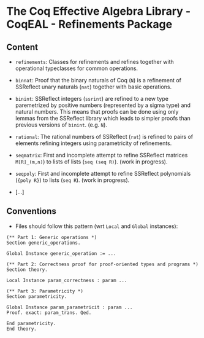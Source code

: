    The Coq Effective Algebra Library - CoqEAL - Refinements Package
======================================================================

Content
-------

- `refinements`: Classes for refinements and refines together with
  operational typeclasses for common operations.

- `binnat`: Proof that the binary naturals of Coq (`N`) is a refinement
  of SSReflect unary naturals (`nat`) together with basic operations.

- `binint`: SSReflect integers (`ssrint`) are refined to a new type
  paremetrized by positive numbers (represented by a sigma type) and
  natural numbers.  This means that proofs can be done using only
  lemmas from the SSReflect library which leads to simpler proofs than
  previous versions of `binint`.  (e.g. `N`).

- `rational`: The rational numbers of SSReflect (`rat`) is refined to
  pairs of elements refining integers using parametricity of
  refinements.

- `seqmatrix`: First and incomplete attempt to refine SSReflect
  matrices `M[R]_(m,n)`) to lists of lists (`seq (seq R)`).
  (work in progress).

- `seqpoly`: First and incomplete attempt to refine SSReflect
  polynomials (`{poly R}`) to lists (`seq R`). (work in progress).

- [...]

Conventions
-----------

- Files should follow this pattern (wrt `Local` and `Global` instances):

```coq
(** Part 1: Generic operations *)
Section generic_operations.

Global Instance generic_operation := ...

(** Part 2: Correctness proof for proof-oriented types and programs *)
Section theory.

Local Instance param_correctness : param ...

(** Part 3: Parametricity *)
Section parametricity.

Global Instance param_parametricit : param ...
Proof. exact: param_trans. Qed.

End parametricity.
End theory.
```
